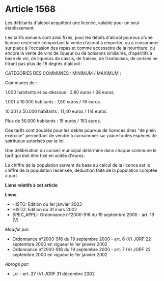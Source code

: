# Article 1568

Les débitants d'alcool acquittent une licence, valable pour un seul établissement.

Les tarifs annuels sont ainsi fixés, pour les débits d'alcool pourvus d'une licence restreinte comportant la vente d'alcool à
emporter, ou à consommer sur place à l'occasion des repas et comme accessoire de la nourriture, ou encore la vente de vins de
liqueur ou de boissons similaires, d'apéritifs à base de vin, de liqueurs de cassis, de fraises, de framboises, de cerises ne
titrant pas plus de 18 degrés d'alcool :

CATEGORIES DES COMMUNES : MINIMUM / MAXIMUM :

Communes de :

1.000 habitants et au-dessous : 3,80 euros / 38 euros.

1.001 à 10.000 habitants : 7,60 euros / 76 euros.

10.001 à 50.000 habitants : 11,40 euros / 114 euros.

Plus de 50.000 habitants : 15 euros / 153 euros.

Ces tarifs sont doublés pour les débits pourvus de licences dites "de plein exercice" permettant de vendre à consommer sur
place toutes espèces de spiritueux autorisés par la loi.

Une délibération du conseil municipal détermine dans chaque commune le tarif qui doit être fixé en unités d'euros.

Le chiffre de la population servant de base au calcul de la licence est le chiffre de la population recensée, déduction faite
de la population comptée à part.

**Liens relatifs à cet article**

**Liens**:

  - HISTO: Edition du 1er janvier 2003
  - HISTO: Edition du 31 mars 2002
  - SPEC_APPLI: Ordonnance n°2000-916 du 19 septembre 2000 - art. 19 (V)

_Modifié par_:

  - Ordonnance n°2000-916 du 19 septembre 2000 - art. 6 (V) JORF 22 septembre 2000 en vigueur le 1er janvier 2002
  - Ordonnance n°2000-916 du 19 septembre 2000 - art. 7 (V) JORF 22 septembre 2000 en vigueur le 1er janvier 2002

_Abrogé par_:

  - Loi - art. 27 (V) JORF 31 décembre 2002
